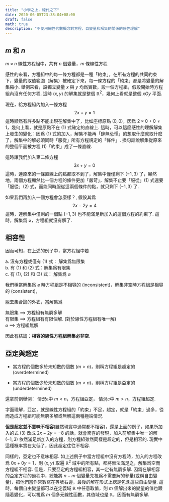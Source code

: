 ```yaml
---
title: "小學之上，線代之下"
date: 2020-06-05T23:38:04+08:00
draft: false
math: true
description: "不使用線性代數概念對方程、自變量和解集的關係的感性理解"
---
```


## $m$ 和 $n$

$m \times n$ 線性方程組中，共有 $n$ 個變量，$m$ 條線性方程

感性的來看，方程組中的每一條方程都是一種「約束」，在所有方程的共同約束下，變量的取值範圍（解集）被確定下來，每一條方程的「約束」都是將變量的解集縮小. 舉例來看，設獨立變量 $x$ 與 $y$ 均爲實數，設一個方程組，假設開始時方程組內沒有任何方程. 這時 $(x, y)$ 的解集就是整個 $\mathbb{R}^2$，幾何上看就是整個 $xOy$ 平面. 

現在，給方程組內加入一條方程 
$$2x + y = 1 \tag{1}$$
這時顯然有許多點不能出現在解集中了，比如座標原點 $(0, 0)$，因爲 $2 \times 0 + 0 \neq 1$，幾何上看，就是原點不在 $(1)$ 式確定的直線上. 這時，可以這麼感性的理解解集上發生的變化：因爲 $(1)$ 式的加入，解集不能再「肆無忌憚」的想取什麼就取什麼了，解集中的解必須同時「服從」所有方程規定的「條件」. 換句話說解集從原來的整個平面被方程 $(1)$「約束」成了一條直線. 

這時讓我們加入第二條方程 
$$3x + y = 0 \tag{2}$$
這時，連原來的一條直線上的點都取不到了，解集中僅僅剩下 $(-1, 3)$ 了，顯然地，兩個方程顯然比一個方程的條件更加「嚴苛」，解集不止要「服從」$(1)$ 式還要「服從」$(2)$ 式，而能同時服從這兩個條件的點，就只剩下 $(-1, 3)$ 了. 

如果我們再加入一個方程會怎麼樣？, 假設其爲 
$$2x - 2y = 4 \tag{3}$$
這時，連解集中僅剩的一個點 $(-1 ,3)$ 也不能滿足新加入的這個方程的約束了. 這時，解集爲 $\varnothing$，方程組就沒有解了. 

## 相容性

因而可知，在上述的例子中，當方程組中若

a. 沒有方程或僅有 $(1)$ 式： 解集爲無限集  
b. 有 $(1)$ 和 $(2)$ 式：解集爲有限集  
c. 有 $(1)$, $(2)$ 和 $(3)$ 式： 解集爲 $\varnothing$  

我們稱當解集爲 $\varnothing$ 時方程組是不相容的 (inconsistent)，解集非空時方程組是相容的 (consistent)，

脫去集合論的外衣，當解集爲

無限集 $\implies$ 方程組有無窮多解  
有限集 $\implies$ 方程組有有限個解. (對於線性方程組有唯一解)  
$\varnothing$ $\implies$ 方程組無解

因此有結論：**相容的線性方程組解集必非空**.

## 亞定與超定

- 當方程的個數多於未知數的個數 ($m > n$)，則稱方程組是超定的(overdetermined)

- 當方程的個數少於未知數的個數 ($m < n$)，則稱方程組是亞定的(underdetermined)

還拿前例舉例：
情況a中 $m < n$，方程組亞定，
情況c中 $m > n$，方程組超定. 

字面理解，亞定，就是線性方程組的「約束」不足，超定，就是「約束」過多，從而造成方程組可能無窮多解或無解這兩種極端情況. 

**但是超定並不意味不相容**(雖然現實中通常都不相容)，還是上面的例子，如果所加入的式 $(3)$ 改成 $2x - 2y = -8$ 的話，就會驚喜的發現，加入前解集中唯一的解 $(-1 ,3)$ 依然滿足新加入的方程，則方程組雖然同樣是超定的，但是相容的. 現實中這種概率實在太低了，因此超定往往不相容. 

同樣的，亞定也不意味相容. 
如上述例子中當方程組中沒有方程時，加入的方程改爲 $0x + 0y = 1$，則 $(x, y)$ 取遍 $\mathbb{R}^2$ 域中的所有點，都將無法滿足之，解集爲空而方程組不相容. 
但是，只要亞定的方程組相容，其一定有無窮多解. 
因爲在解相容的亞定方程的過程中，總能將 $n - m$ 個變量先視爲不需要解的參量(或稱自由變量)，把他們當作常數寫在等號右邊，最後的解在形式上總是包含這些自由變量. 
這時，每個自由變量都可以在定義域 $\mathbb{R}$ 中任意取值，則 $m$ 個解出來的變量的值也跟隨着變化，可以視爲 $m$ 個多元線性函數，其值域也是 $\mathbb{R}$，因而有無窮多解. 


